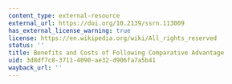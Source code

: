 ```yaml
---
content_type: external-resource
external_url: https://doi.org/10.2139/ssrn.113009
has_external_license_warning: true
license: https://en.wikipedia.org/wiki/All_rights_reserved
status: ''
title: Benefits and Costs of Following Comparative Advantage
uid: 3d8df7c8-3711-4090-ae32-d906fa7a5b41
wayback_url: ''
---
```

